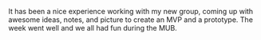 It has been a nice experience working with 
my new group, coming up with awesome ideas, 
notes, and picture to create an MVP and a prototype.
The week went well and we all had fun during the MUB.
